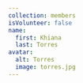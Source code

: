 ```yaml
---
collection: members
isVolunteer: false
name:
  first: Khiana
  last: Torres
avatar:
  alt: Torres
  image: torres.jpg
---
```

